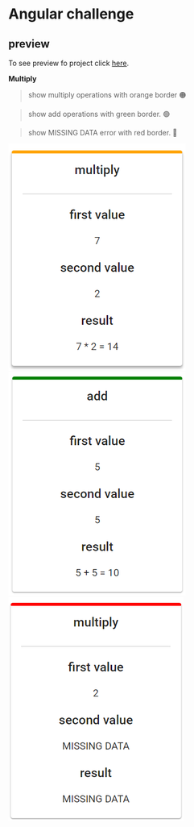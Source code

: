 # Angular challenge

## preview
 To see preview fo project click [here](https://s9.gifyu.com/images/preview.gif).

**Multiply**
> show multiply operations with orange border :orange_circle:

> show add operations with green border. :green_circle:

> show MISSING DATA error with red border. :red_circle:

![](./assets/multiply.PNG) ![](./assets/add.PNG) ![](./assets/missing.PNG)












